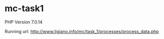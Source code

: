 # mc-task1

PHP Version 7.0.14

Running url:
http://www.ligiano.info/mc/task_1/processes/process_data.php
